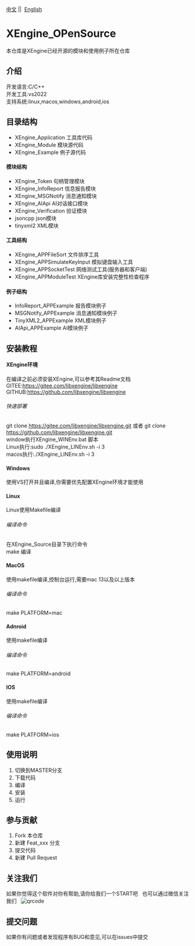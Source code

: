 [中文](README.md) ||  [English](README.en.md)  

# XEngine_OPenSource

本仓库是XEngine已经开源的模块和使用例子所在仓库  

## 介绍

开发语言:C/C++  
开发工具:vs2022  
支持系统:linux,macos,windows,android,ios

## 目录结构

- XEngine_Application  工具库代码  
- XEngine_Module       模块源代码
- XEngine_Example      例子源代码

#### 模块结构
- XEngine_Token        句柄管理模块
- XEngine_InfoReport   信息报告模块
- XEngine_MSGNotify    消息通知模块
- XEngine_AIApi        AI对话接口模块
- XEngine_Verification 验证模块
- jsoncpp              json模块
- tinyxml2             XML模块 

#### 工具结构
- XEngine_APPFileSort          文件排序工具
- XEngine_APPSimulateKeyInput  模拟键盘输入工具
- XEngine_APPSocketTest        网络测试工具(服务器和客户端)
- XEngine_APPModuleTest        XEngine库安装完整性检查程序

#### 例子结构
- InfoReport_APPExample   报告模块例子
- MSGNotify_APPExample    消息通知模块例子
- TinyXML2_APPExample     XML模块例子
- AIApi_APPExample        AI模块例子

## 安装教程

#### XEngine环境

在编译之前必须安装XEngine,可以参考其Readme文档  
GITEE:https://gitee.com/libxengine/libxengine  
GITHUB:https://github.com/libxengine/libxengine

###### 快速部署

git clone https://gitee.com/libxengine/libxengine.git 或者 git clone https://github.com/libxengine/libxengine.git  
window执行XEngine_WINEnv.bat 脚本  
Linux执行:sudo ./XEngine_LINEnv.sh -i 3  
macos执行:./XEngine_LINEnv.sh -i 3  

#### Windows
使用VS打开并且编译,你需要优先配置XEngine环境才能使用  

#### Linux
Linux使用Makefile编译  

###### 编译命令

在XEngine_Source目录下执行命令  
make 编译  

#### MacOS
使用makefile编译,控制台运行,需要mac 13以及以上版本

###### 编译命令

make PLATFORM=mac

#### Adnroid
使用makefile编译

###### 编译命令

make PLATFORM=android

#### IOS
使用makefile编译

###### 编译命令

make PLATFORM=ios

## 使用说明

1. 切换到MASTER分支
2. 下载代码
3. 编译
4. 安装
5. 运行

## 参与贡献

1. Fork 本仓库
2. 新建 Feat_xxx 分支
3. 提交代码
4. 新建 Pull Request

## 关注我们

如果你觉得这个软件对你有帮助,请你给我们一个START吧  
也可以通过微信关注我们  
![qrcode](https://www.xyry.org/qrcode.jpg)

## 提交问题

如果你有问题或者发现程序有BUG和意见,可以在issues中提交